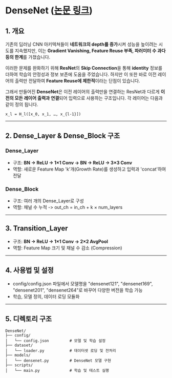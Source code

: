 # DenseNet ([논문 링크](https://arxiv.org/pdf/1608.06993))

## 1. 개요

기존의 딥러닝 CNN 아키텍쳐들이 **네트워크의 depth를 증가**시켜 성능을 높이려는 시도를 지속했지만,
이는 **Gradient Vanishing, Feature Reuse 부족, 파러미터 수 과다 등의 한계**를 가졌습니다.

이러한 문제를 완화하기 위해 **ResNet**의 **Skip Connection**을 통해 **identity** 정보를 더하여 학습의 안정성과 정보 보존에 도움을 주었습니다.
하지만 이 또한 바로 이전 레이어의 출력만 전달하여 **Feature Reuse에 제한적**이라는 단점이 있습니다.

그래서 만들어진 **DenseNet**은 이전 레이어의 출력만을 연결하는 ResNet과 다르게 **이전의 모든 레이어 출력과 연결**되어 입력으로 사용하는 구조입니다.
각 레이어는 다음과 같이 정의 됩니다.

```
x_l = H_l([x_0, x_1, …, x_{l-1}])
```

---

## 2. Dense_Layer & Dense_Block 구조

### Dense_Layer

- 구조: **BN → ReLU → 1×1 Conv → BN → ReLU → 3×3 Conv**
- 역할: 새로운 Feature Map 'k'개(Growth Rate)를 생성하고 입력과 'concat'하여 전달

### Dense_Block

- 구조: 여러 개의 Dense_Layer로 구성
- 역할: 채널 수 누적 -> out_ch = in_ch + k × num_layers

---

## 3. Transition_Layer

- 구조: **BN → ReLU → 1×1 Conv → 2×2 AvgPool**
- 역할: Feature Map 크기 및 채널 수 감소 (Compression)

---

## 4. 사용법 및 설정

- config/config.json 파일에서 모델명을 "densenet121", "densenet169", "densenet201", "densenet264"로 바꾸어 다양한 버전을 학습 가능
- 학습, 모델 정의, 데이터 로딩 모듈화

---

## 5. 디렉토리 구조
```
DenseNet/
├── config/
│   └── config.json         # 모델 및 학습 설정
├── dataset/
│   └── loader.py           # 데이터셋 로딩 및 전처리
├── models/
│   └── densenet.py         # DenseNet 모델 구현
├── scripts/
│   └── main.py             # 학습 및 테스트 실행
```
